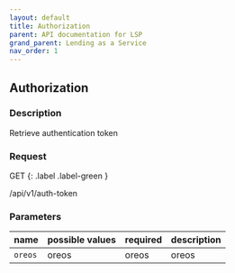 ```yaml
---
layout: default
title: Authorization
parent: API documentation for LSP
grand_parent: Lending as a Service
nav_order: 1
---
```


## Authorization

### Description
Retrieve authentication token

### Request
GET
{: .label .label-green }

/api/v1/auth-token

### Parameters

| name         | possible values | required | description |
|:-------------|:------------------|:------|:------|
| `oreos`            | oreos |oreos  | oreos   |